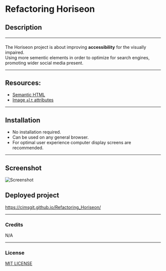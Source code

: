 # **Refactoring Horiseon**

## Description <hr> 
The Horiseon project is about improving **accessibility** for the visually impaired.<br>
Using more sementic elements in order to optimize for search engines, promoting wider social media present. 
<hr>


## Resources:

* [Semantic HTML](https://www.w3schools.com/html/html5_semantic_elements.asp)
* [Image `alt` attributes](https://www.w3schools.com/tags/att_img_alt.asp)
<hr>

## Installation
+ No installation required.
+ Can be used on any general browser.
+ For optimal user experience computer display screens are recommended. 
<hr>

## Screenshot 

![Screenshot](./assets/images/cimsgit.github.io_Refactoring_Horiseon_.png) 

## Deployed project
https://cimsgit.github.io/Refactoring_Horiseon/ <hr>

### Credits
N/A
<hr>

### License

[MIT LICENSE](./LICENSE)
